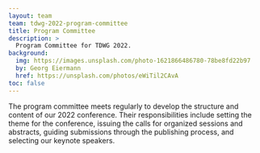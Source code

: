 ```yaml
---
layout: team
team: tdwg-2022-program-committee
title: Program Committee
description: >
  Program Committee for TDWG 2022.
background:
  img: https://images.unsplash.com/photo-1621866486780-78be8fd22b97
  by: Georg Eiermann
  href: https://unsplash.com/photos/eWiTil2CAvA 
toc: false
---
```


The program committee meets regularly to develop the structure and content of our 2022 conference.  Their responsibilities include setting the theme for the conference, issuing the calls for organized sessions and abstracts, guiding submissions through the publishing process, and selecting our keynote speakers.

<!-- For members see _data/tdwg-2022-program-committee -->
